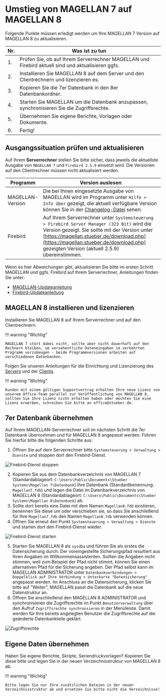 # Umstieg von MAGELLAN 7 auf MAGELLAN 8

Folgende Punkte müssen erledigt werden um Ihre MAGELLAN 7 Version auf MAGELLAN 8 zu aktualisieren.

Nr.|Was ist zu tun
--|--
1.| Prüfen Sie, ob auf Ihrem Serverrechner MAGELLAN und Firebird aktuell sind und aktualisieren ggfs.
2.| Installieren Sie MAGELLAN 8 auf dem Server und den Clientrechnern und lizenzieren es.
3.| Kopieren Sie die 7er Datenbank in den 8er Datenbankordner.
4.| Starten Sie MAGELLAN um die Datenbank anzupassen, synchronisieren Sie die Zugriffsrechte.
5.| Übernehmen Sie eigene Berichte, Vorlagen oder Dokumente.
6.| Fertig!

## Ausgangssituation prüfen und aktualisieren

Auf Ihrem **Serverrechner** stellen Sie bitte sicher, dass jeweils die aktuellste Ausgabe von `MAGELLAN 7` und `Firebird 2.5.9` einsetzt wird. Die Versionen auf den Clientrechner müssen nicht aktualisiert werden.

Programm|Version auslesen
--|--
MAGELLAN-Version|Die bei Ihnen eingesetzte Ausgabe von MAGELLAN wird im Programm unter `Hilfe > Info über` gezeigt, die aktuell verfügbare Version können Sie in der [Changelog-Datei](https://doc.magellan7.stueber.de/changelog/changelog/) sehen.
Firebird| Auf Ihrem Serverrechner unter `Systemsteuerung > Firebird Server Manager (323 Bit)` wird die Version gezeigt. Sie sollte mit der Version unter [https://magellan.stueber.de/download.php](https://magellan.stueber.de/download.php) gezeigten Version (aktuell 2.5.9) übereinstimmen.

Wenn es hier Abweichungen gibt, aktualisieren Sie bitte im ersten Schritt MAGELLAN und ggfs. Firebird auf Ihrem Serverrechner, Anleitungen finden Sie unter:

* [MAGELLAN-Updateanleitung](https://doc.magellan7.stueber.de/schulverwaltung/update/wie-kann-ein-update-verteilt-werden/)
* [Firebird-Updateanleitung](https://doc.magellan7.stueber.de/schulverwaltung/update/firebird-aktualisieren/)

## MAGELLAN 8 installieren und lizenzieren

Installieren Sie MAGELLAN 8 auf Ihrem Serverrechner und auf den Clientrechnern.

!!! warning "Wichtig"

    MAGELLAN 7 stört dabei nicht, sollte aber nicht dauerhaft auf den Rechnern bleiben, um versehentliche Dateneingaben im verkehrten Programm vorzubeugen - beide Programmversionen arbeiten auf verschiedenen Datenbanken.

Folgen Sie unseren Anleitungen für die Einrichtung und Lizenzierung des [Servers](https://doc.magellan7.stueber.de/schulverwaltung/installation/version8/server.installieren/) und der [Clients](https://doc.magellan7.stueber.de/schulverwaltung/installation/version8/arbeitsplatz.installieren/).

!!! warning "Wichtig"

    Kunden mit einem gültigen Supportvertrag erhalten Ihre neue Lizenz von unserem Office-Team parallel zur Veröffentlichung von MAGELLAN 8, sollten Sie Ihre Lizenz nicht erhalten haben oder möchten Sie eine Lizenz erwerben, schreiben Sie bitte an office@stueber.de.

## 7er Datenbank übernehmen

Auf Ihrem MAGELLAN-Serverrechner soll im nächsten Schritt die 7er Datenbank übernommen und für MAGELLAN 8 angepasst werden. Führen Sie hierfür bitte die folgenden Schritte aus:

1. Öffnen Sie auf dem Serverrechner bitte `Systemsteuerung > Verwaltung > Dienste` und stoppen dort den Firebird-Dienst.

![Firebird-Dienst stoppen](/assets/images/update/7zu8/01.png)

2. Kopieren Sie aus dem Datenbankverzeichnis von MAGELLAN 7 (Standardablageort: `C:\Users\Public\Documents\Stueber Systems\Magellan 7\Datenbank`) Ihre Datenbank (Standardbenennung: `Magellan7.fdb`) und legen die Datei im Datenbankverzeichnis von MAGELLAN 8 (Standardablageort: `C:\Users\Public\Documents\Stueber Systems\Magellan 8\Datenbank`) ab.
3. Sollte dort bereits eine Datei mit dem Namen `Magellan8.fdb` existieren, benennen Sie diese um oder verschieben sie, so dass Sie anschließend für Ihre `Magellan7.fdb` den Namen `Magellan8.fdb` verwenden können.
4. Öffnen Sie erneut den Punkt `Systemsteuerung > Verwaltung > Dienste` und starten dort den Firebird-Dienst wieder.

![Firebird-Dienst starten](/assets/images/update/7zu8/02.png)

5. Starten Sie MAGELLAN 8 als `sysdba` und führen Sie als erstes die Datensicherung durch. Der voreingestellte Sicherungspfad resultiert aus Ihren Angaben im Willkommensassistenten. Sollten die Angaben nicht stimmen, weil zum Beispiel der Pfad nicht stimmt, können Sie einen alternativen Pfad für die Sicherung angeben. 
Der Pfad selbst kann im MAGELLAN ADMINISTRATOR unter `Datenbankverbindungen > Doppelklick auf Ihre Verbindung > Unterkarte "Datensicherung"` angepasst werden.
Im Anschluss an die Datensicherung, klicken Sie bitte auf "Weiter", MAGELLAN passt die Datenbank auf die neue Datenstruktur an.
6. Öffnen Sie anschließend den MAGELLAN 8 ADMINISTRATOR und synchronisieren die Zugriffsrechte im Punkt `Benutzerverwaltung` über den Aufruf  `Zugriffsrechte synchronsieren` in der Menüleiste. Damit werden für Ihre bereits angelegten Benutzer die Zugriffsrechte auf die geänderte Datenbankteile geklärt.

![Zugriffsrechte](/assets/images/update/7zu8/03.png)

## Eigene Daten übernehmen

Haben Sie eigene Berichte, Skripte, Seriendruckvorlagen? Kopieren Sie diese bitte und legen Sie in der neuen Verzeichnisstruktur von MAGELLAN 8 ab.

!!! warning "Wichtig"

    Bitte legen Sie nur Ihre zusätzlichen Dateien in der neuen Verzeichnisstruktur ab und ersetzen Sie bitte nicht die Verzeichnisse! 
